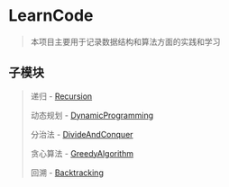 # LearnCode

> 本项目主要用于记录数据结构和算法方面的实践和学习

## 子模块

> 递归 - [Recursion](Recursion/README.md)
>
> 动态规划 - [DynamicProgramming](DynamicProgramming/README.md)
>
> 分治法 - [DivideAndConquer](DivideAndConquer/README.md)
>
> 贪心算法 - [GreedyAlgorithm](GreedyAlgorithm/README.md)
>
> 回溯 - [Backtracking](Backtracking/README.md)
